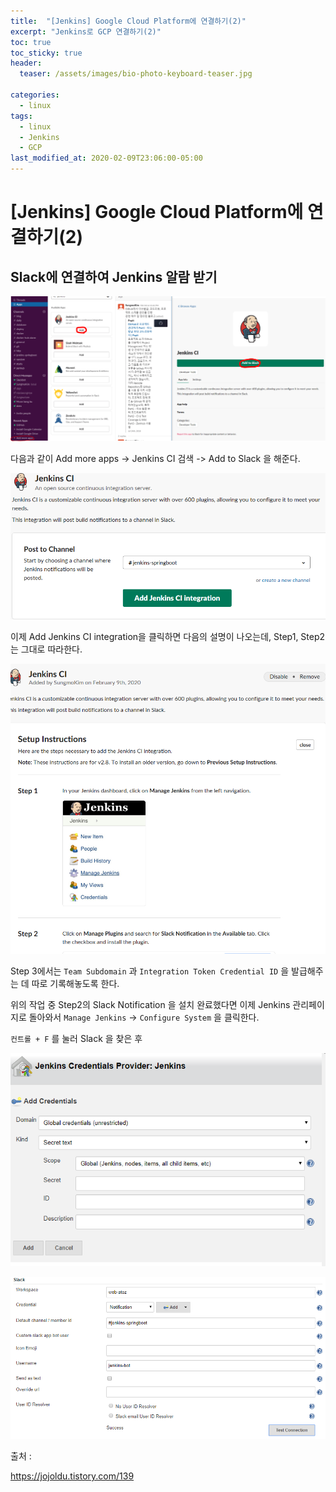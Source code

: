 ```yaml
---
title:  "[Jenkins] Google Cloud Platform에 연결하기(2)"
excerpt: "Jenkins로 GCP 연결하기(2)"
toc: true
toc_sticky: true
header:
  teaser: /assets/images/bio-photo-keyboard-teaser.jpg

categories:
  - linux
tags:
  - linux
  - Jenkins
  - GCP
last_modified_at: 2020-02-09T23:06:00-05:00
---
```




# [Jenkins] Google Cloud Platform에 연결하기(2)



## Slack에 연결하여 Jenkins 알람 받기

![image-20200209235731793](../../assets/images/image-20200209235731793.png)

다음과 같이 Add more apps -> Jenkins CI 검색 -> Add to Slack 을 해준다.

![image-20200209235858100](../../assets/images/image-20200209235858100.png)

이제 Add Jenkins CI integration을 클릭하면 다음의 설명이 나오는데, Step1, Step2 는 그대로 따라한다.

![image-20200210000633148](../../assets/images/image-20200210000633148.png)

Step 3에서는 `Team Subdomain` 과 `Integration Token Credential ID` 을 발급해주는 데 따로 기록해놓도록 한다.

위의 작업 중 Step2의 Slack Notification 을 설치 완료했다면 이제 Jenkins 관리페이지로 돌아와서 `Manage Jenkins` -> `Configure System` 을 클릭한다.

`컨트롤 + F` 를 눌러 Slack 을 찾은 후 



![image-20200210002947949](../../assets/images/image-20200210002947949.png)

![image-20200210003257909](../../assets/images/image-20200210003257909.png)



출처 : 

https://jojoldu.tistory.com/139